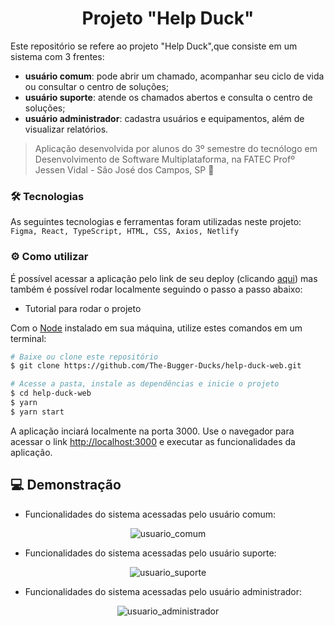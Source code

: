 <h1 align="center"> 
  Projeto "Help Duck"
</h1>

Este repositório se refere ao projeto "Help Duck",que consiste em um sistema com 3 frentes:

- **usuário comum**: pode abrir um chamado, acompanhar seu ciclo de vida ou consultar o centro de soluções;
- **usuário suporte**: atende os chamados abertos e consulta o centro de soluções;
- **usuário administrador**: cadastra usuários e equipamentos, além de visualizar relatórios.

> Aplicação desenvolvida por alunos do 3º semestre do tecnólogo em Desenvolvimento de Software Multiplataforma, na FATEC Profº Jessen Vidal - São José dos Campos, SP :rocket:

### :hammer_and_wrench: Tecnologias

As seguintes tecnologias e ferramentas foram utilizadas neste projeto: `Figma, React, TypeScript, HTML, CSS, Axios, Netlify`

### :gear: Como utilizar

É possível acessar a aplicação pelo link de seu deploy (clicando [aqui](https://help-duck.netlify.app/)) mas também é possível rodar localmente seguindo o passo a passo abaixo:

- Tutorial para rodar o projeto

Com o [Node](https://nodejs.org/en/) instalado em sua máquina, utilize estes comandos em um terminal:

```bash
# Baixe ou clone este repositório
$ git clone https://github.com/The-Bugger-Ducks/help-duck-web.git

# Acesse a pasta, instale as dependências e inicie o projeto
$ cd help-duck-web
$ yarn
$ yarn start
```

A aplicação inciará localmente na porta 3000. Use o navegador para acessar o link [http://localhost:3000](http://localhost:3000) e executar as funcionalidades da aplicação.

## 💻 Demonstração
- Funcionalidades do sistema acessadas pelo usuário comum:

<div align="center">
  
![usuario_comum](https://user-images.githubusercontent.com/69374340/172084663-1e8ae95b-0c84-493c-b4ab-5cfcda5a4eb3.gif)
</div>

- Funcionalidades do sistema acessadas pelo usuário suporte:

<div align="center">
  
![usuario_suporte](https://user-images.githubusercontent.com/69374340/172084712-de2d2905-dc65-41af-97e8-f980eff5f2d1.gif)
</div>

- Funcionalidades do sistema acessadas pelo usuário administrador:

<div align="center">
  
![usuario_administrador](./usuario_administrador.gif)
</div>
